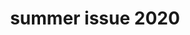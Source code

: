 ---
title: summer issue 2020
meta: summer 2020
link: /issues/summer_2020.pdf
img: /images/2020-summer/1.jpg
alt: work 6
color: "#f0b68e"
issue: true
archive: true
---